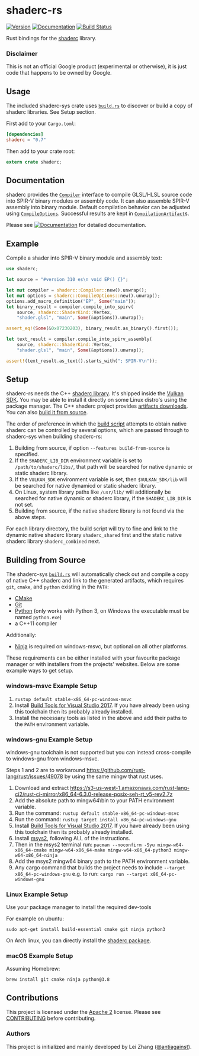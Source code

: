 shaderc-rs
==========

[![Version](https://img.shields.io/crates/v/shaderc.svg)](https://crates.io/crates/shaderc)
[![Documentation](https://docs.rs/shaderc/badge.svg)](https://docs.rs/shaderc)
[![Build Status](https://travis-ci.org/google/shaderc-rs.svg?branch=master)](https://travis-ci.org/google/shaderc-rs)

Rust bindings for the [shaderc][shaderc] library.

### Disclaimer

This is not an official Google product (experimental or otherwise), it is just
code that happens to be owned by Google.

Usage
-----

The included shaderc-sys crate uses [`build.rs`](shaderc-sys/build/build.rs) to
discover or build a copy of shaderc libraries.  See Setup section.

First add to your `Cargo.toml`:

```toml
[dependencies]
shaderc = "0.7"
```

Then add to your crate root:

```rust
extern crate shaderc;
```

Documentation
-------------

shaderc provides the [`Compiler`][doc-compiler] interface to compile GLSL/HLSL
source code into SPIR-V binary modules or assembly code. It can also assemble
SPIR-V assembly into binary module. Default compilation behavior can be
adjusted using [`CompileOptions`][doc-options]. Successful results are kept in
[`CompilationArtifact`][doc-artifact]s.

Please see
[![Documentation](https://docs.rs/shaderc/badge.svg)](https://docs.rs/shaderc)
for detailed documentation.

Example
-------

Compile a shader into SPIR-V binary module and assembly text:

```rust
use shaderc;

let source = "#version 310 es\n void EP() {}";

let mut compiler = shaderc::Compiler::new().unwrap();
let mut options = shaderc::CompileOptions::new().unwrap();
options.add_macro_definition("EP", Some("main"));
let binary_result = compiler.compile_into_spirv(
    source, shaderc::ShaderKind::Vertex,
    "shader.glsl", "main", Some(&options)).unwrap();

assert_eq!(Some(&0x07230203), binary_result.as_binary().first());

let text_result = compiler.compile_into_spirv_assembly(
    source, shaderc::ShaderKind::Vertex,
    "shader.glsl", "main", Some(&options)).unwrap();

assert!(text_result.as_text().starts_with("; SPIR-V\n"));
```

Setup
-----

shaderc-rs needs the C++ [shaderc library](https://github.com/google/shaderc).
It's shipped inside the [Vulkan SDK](https://www.lunarg.com/vulkan-sdk/).
You may be able to install it directly on some Linux distro's using the package
manager. The C++ shaderc project provides [artifacts
downloads](https://github.com/google/shaderc#downloads). You can also
[build it from source](#building-from-source).

The order of preference in which the [build script](shaderc-sys/build/build.rs)
attempts to obtain native shaderc can be controlled by several options, which
are passed through to shaderc-sys when building shaderc-rs:

1. Building from source, if option `--features build-from-source` is specified.
1. If the `SHADERC_LIB_DIR` environment variable is set to
   `/path/to/shaderc/libs/`, that path will be searched for native dynamic or
   static shaderc library.
1. If the `VULKAN_SDK` environment variable is set, then `$VULKAN_SDK/lib` will
   be searched for native dynamicd or static shaderc library.
1. On Linux, system library paths like `/usr/lib/` will additionally be searched
   for native dynamic or shaderc library, if the `SHADERC_LIB_DIR` is not set.
1. Building from source, if the native shaderc library is not found via the
   above steps.

For each library directory, the build script will try to fine and link to the
dynamic native shaderc library `shaderc_shared` first and the static native
shaderc library `shaderc_combined` next.

Building from Source
--------------------

The shaderc-sys [`build.rs`](shaderc-sys/build/build.rs) will automatically
check out and compile a copy of native C++ shaderc and link to the generated
artifacts, which requires `git`, `cmake`, and `python` existing in the `PATH`:

- [CMake](https://cmake.org/)
- [Git](https://git-scm.com/)
- [Python](https://www.python.org/) (only works with Python 3, on Windows
  the executable must be named `python.exe`)
- a C++11 compiler

Additionally:
- [Ninja](https://github.com/ninja-build/ninja/releases) is required on
  windows-msvc, but optional on all other platforms.

These requirements can be either installed with your favourite package manager
or with installers from the projects' websites. Below are some example ways
to get setup.

### windows-msvc Example Setup

1. `rustup default stable-x86_64-pc-windows-msvc`
2. Install [Build Tools for Visual Studio 2017](https://visualstudio.microsoft.com/downloads/#build-tools-for-visual-studio-2017).
   If you have already been using this toolchain then its probably already
   installed.
3. Install the necessary tools as listed in the above and add their paths
   to the `PATH` environment variable.

### windows-gnu Example Setup

windows-gnu toolchain is not supported but you can instead cross-compile to
windows-gnu from windows-msvc.

Steps 1 and 2 are to workaround https://github.com/rust-lang/rust/issues/49078
by using the same mingw that rust uses.

1. Download and extract https://s3-us-west-1.amazonaws.com/rust-lang-ci2/rust-ci-mirror/x86_64-6.3.0-release-posix-seh-rt_v5-rev2.7z
2. Add the absolute path to mingw64\bin to your PATH environment variable.
3. Run the command: `rustup default stable-x86_64-pc-windows-msvc`
4. Run the command: `rustup target install x86_64-pc-windows-gnu`
5. Install [Build Tools for Visual Studio 2017](https://visualstudio.microsoft.com/downloads/#build-tools-for-visual-studio-2017).
   If you have already been using this toolchain then its probably already
   installed.
6. Install [msys2](http://www.msys2.org/), following ALL of the instructions.
7. Then in the msys2 terminal run: `pacman --noconfirm -Syu mingw-w64-x86_64-cmake mingw-w64-x86_64-make mingw-w64-x86_64-python3 mingw-w64-x86_64-ninja`
8. Add the msys2 mingw64 binary path to the PATH environment variable.
9. Any cargo command that builds the project needs to include
   `--target x86_64-pc-windows-gnu` e.g. to run: `cargo run --target x86_64-pc-windows-gnu`

### Linux Example Setup

Use your package manager to install the required dev-tools

For example on ubuntu:
```
sudo apt-get install build-essential cmake git ninja python3
```

On Arch linux, you can directly install the [shaderc package](https://www.archlinux.org/packages/extra/x86_64/shaderc/).

### macOS Example Setup

Assuming Homebrew:

```
brew install git cmake ninja python@3.8
```

Contributions
-------------

This project is licensed under the [Apache 2](LICENSE) license. Please see
[CONTRIBUTING](CONTRIBUTING.md) before contributing.

### Authors

This project is initialized and mainly developed by Lei Zhang
([@antiagainst][me]).

[shaderc]: https://github.com/google/shaderc
[doc-compiler]: https://docs.rs/shaderc/0.7/shaderc/struct.Compiler.html
[doc-options]: https://docs.rs/shaderc/0.7/shaderc/struct.CompileOptions.html
[doc-artifact]: https://docs.rs/shaderc/0.7/shaderc/struct.CompilationArtifact.html
[me]: https://github.com/antiagainst
